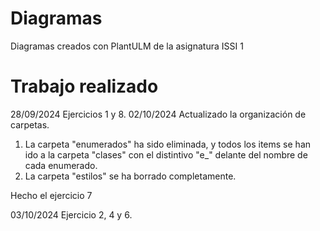 # Diagramas
Diagramas creados con PlantULM de la asignatura ISSI 1

# Trabajo realizado
28/09/2024 Ejercicios 1 y 8.
02/10/2024 Actualizado la organización de carpetas.

1. La carpeta "enumerados" ha sido eliminada, y todos los items se han ido a la carpeta "clases" con el distintivo "e_" delante del nombre de cada enumerado.
2. La carpeta "estilos" se ha borrado completamente.

Hecho el ejercicio 7

03/10/2024 Ejercicio 2, 4 y 6.
